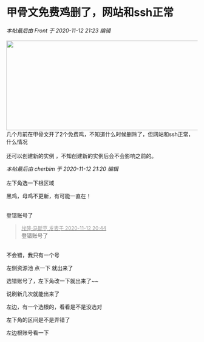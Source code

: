 # 甲骨文免费鸡删了，网站和ssh正常


<i class="pstatus"> 本帖最后由 Front 于 2020-11-12 21:23 编辑 </i><br />
<br />
<img id="aimg_NL7fu" onclick="zoom(this, this.src, 0, 0, 0)" class="zoom" width="600" height="235" src="https://gdp.alicdn.com/bao/uploaded/i2/TB1r9YR1.Y1gK0jSZFCSuwwqXXa" onmouseover="img_onmouseoverfunc(this)" onclick="zoom(this)" style="cursor:pointer" border="0" alt="" /><br />
几个月前在甲骨文开了2个免费鸡，不知道什么时候删除了，但网站和ssh正常，什么情况<img src="static/image/smiley/yct/014.gif" smilieid="45" border="0" alt="" /> <br />
<br />
还可以创建新的实例<img src="static/image/smiley/yct/014.gif" smilieid="45" border="0" alt="" /> ，不知创建新的实例后会不会影响之前的。

<i class="pstatus"> 本帖最后由 cherbim 于 2020-11-12 21:20 编辑 </i><br />
<br />
左下角选一下根区域<br />
<img id="aimg_fOw1G" onclick="zoom(this, this.src, 0, 0, 0)" class="zoom" src="https://s3.ax1x.com/2020/11/12/BzHX40.jpg" onmouseover="img_onmouseoverfunc(this)" onload="thumbImg(this)" border="0" alt="" /><br />
<img id="aimg_RyaLA" onclick="zoom(this, this.src, 0, 0, 0)" class="zoom" src="https://s3.ax1x.com/2020/11/12/BzLojO.jpg" onmouseover="img_onmouseoverfunc(this)" onload="thumbImg(this)" border="0" alt="" />

黑鸡，母鸡不更新，有可能一直在！<br />
<br />
<img src="static/image/smiley/default/hug.gif" smilieid="13" border="0" alt="" /><img src="static/image/smiley/default/hug.gif" smilieid="13" border="0" alt="" /><img src="static/image/smiley/default/hug.gif" smilieid="13" border="0" alt="" />

登错账号了

<div class="quote"><blockquote><font size="2"><a href="https://www.hostloc.com/forum.php?mod=redirect&amp;goto=findpost&amp;pid=9445412&amp;ptid=765961" target="_blank"><font color="#999999">埃隆·马斯克 发表于 2020-11-12 20:44</font></a></font><br />
登错账号了</blockquote></div><br />
不会错，我只有一个号

左侧资源池 点一下 就出来了

选错账号了，左下角改一下就出来了~~

说刷新几次就能出来了

左边，有一个选根的，看看是不是没选对

左下角的区间是不是弄错了

左边根账号看一下<img id="aimg_bB5cG" onclick="zoom(this, this.src, 0, 0, 0)" class="zoom" src="https://cdn.jsdelivr.net/gh/hishis/forum-master/public/images/patch.gif" onmouseover="img_onmouseoverfunc(this)" onload="thumbImg(this)" border="0" alt="" />
